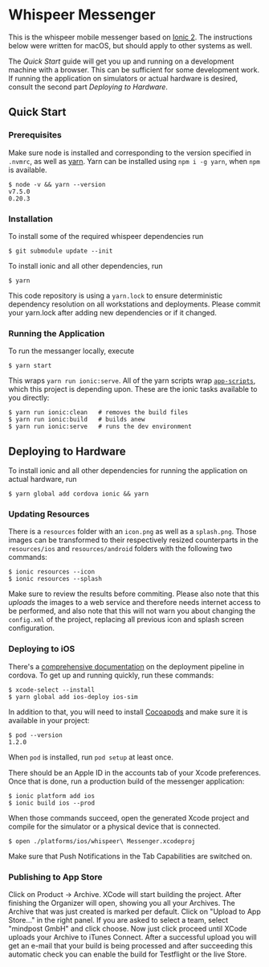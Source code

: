 # Whispeer Messenger

This is the whispeer mobile messenger based on [Ionic 2][ionic2]. The
instructions below were written for macOS, but should apply to other
systems as well.

The _Quick Start_ guide will get you up and running on a development
machine with a browser. This can be sufficient for some development
work. If running the application on simulators or actual hardware is
desired, consult the second part _Deploying to Hardware_.

## Quick Start

### Prerequisites

Make sure node is installed and corresponding to the version specified
in `.nvmrc`, as well as [yarn][yarn]. Yarn can be installed using `npm i
-g yarn`, when `npm` is available.

	$ node -v && yarn --version
	v7.5.0
	0.20.3

### Installation

To install some of the required whispeer dependencies run

	$ git submodule update --init

To install ionic and all other dependencies, run

	$ yarn

This code repository is using a `yarn.lock` to ensure deterministic
dependency resolution on all workstations and deployments. Please commit
your yarn.lock after adding new dependencies or if it changed.

### Running the Application

To run the messanger locally, execute

	$ yarn start

This wraps `yarn run ionic:serve`. All of the yarn scripts wrap
[`app-scripts`][app-scripts], which this project is depending
upon. These are the ionic tasks available to you directly:

	$ yarn run ionic:clean   # removes the build files
	$ yarn run ionic:build   # builds anew
	$ yarn run ionic:serve   # runs the dev environment

## Deploying to Hardware

To install ionic and all other dependencies for running the application
on actual hardware, run

	$ yarn global add cordova ionic && yarn

### Updating Resources

There is a `resources` folder with an `icon.png` as well as a
`splash.png`. Those images can be transformed to their respectively
resized counterparts in the `resources/ios` and `resources/android`
folders with the following two commands:

	$ ionic resources --icon
	$ ionic resources --splash

Make sure to review the results before commiting. Please also note that
this _uploads_ the images to a web service and therefore needs internet
access to be performed, and also note that this will not warn you about
changing the `config.xml` of the project, replacing all previous icon
and splash screen configuration.

### Deploying to iOS

There's a [comprehensive documentation][ios-deployment] on the
deployment pipeline in cordova. To get up and running quickly, run these
commands:

	$ xcode-select --install
	$ yarn global add ios-deploy ios-sim

In addition to that, you will need to install [Cocoapods][cocoapods] and
make sure it is available in your project:

	$ pod --version
	1.2.0

When `pod` is installed, run `pod setup` at least once.

There should be an Apple ID in the accounts tab of your Xcode
preferences. Once that is done, run a production build of the messenger
application:

	$ ionic platform add ios
	$ ionic build ios --prod

When those commands succeed, open the generated Xcode project and
compile for the simulator or a physical device that is connected.

	$ open ./platforms/ios/whispeer\ Messenger.xcodeproj

Make sure that Push Notifications in the Tab Capabilities are switched on.

### Publishing to App Store

Click on Product -> Archive. XCode will start building the project.
After finishing the Organizer will open, showing you all your Archives. The Archive that was just created is marked per default. Click on "Upload to App Store..." in the right panel.
If you are asked to select a team, select "mindpost GmbH" and click choose.
Now just click proceed until XCode uploads your Archive to iTunes Connect.
After a successful upload you will get an e-mail that your build is being processed and after succeeding this automatic check you can enable the build for Testflight or the live Store.

[ionic2]: https://github.com/driftyco/ionic
[yarn]: https://yarnpkg.com/en/docs/install
[cocoapods]: https://cocoapods.org/
[app-scripts]: https://ionicframework.com/docs/v2/resources/app-scripts
[ios-deployment]: https://cordova.apache.org/docs/en/latest/guide/platforms/ios/
[whispeer-ionic-app-scripts]: https://github.com/whispeer/ionic-app-scripts
